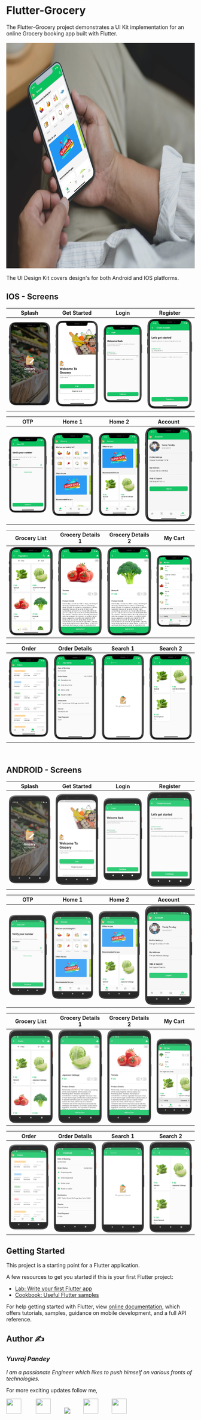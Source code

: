 # Flutter-Grocery

The Flutter-Grocery project demonstrates a UI Kit implementation for an online Grocery booking app built with Flutter.
<br></br>
<img src="https://github.com/yuvraj24/Fluttereo/blob/master/Flutter-UI-Kit/flutter_grocery/assets/screenshots/grocery.jpg" height=600 width=1000 />

The UI Design Kit covers design's for both Android and IOS platforms.

## IOS - Screens

| **Splash** | **Get Started** | **Login** | **Register** | 
| :-----------: | :---------: | :----------: | :----------: |
| <img src="https://github.com/yuvraj24/Fluttereo/blob/master/Flutter-UI-Kit/flutter_grocery/assets/screenshots/ios1.png"  /> | <img src="https://github.com/yuvraj24/Fluttereo/blob/master/Flutter-UI-Kit/flutter_grocery/assets/screenshots/ios2.png"    /> | <img src="https://github.com/yuvraj24/Fluttereo/blob/master/Flutter-UI-Kit/flutter_grocery/assets/screenshots/ios3.png"  /> | <img src="https://github.com/yuvraj24/Fluttereo/blob/master/Flutter-UI-Kit/flutter_grocery/assets/screenshots/ios4.png"   /> | 

| **OTP** | **Home 1** | **Home 2** | **Account** | 
| :-----------: | :---------: | :----------: | :----------: |
| <img src="https://github.com/yuvraj24/Fluttereo/blob/master/Flutter-UI-Kit/flutter_grocery/assets/screenshots/ios5.png"   /> | <img src="https://github.com/yuvraj24/Fluttereo/blob/master/Flutter-UI-Kit/flutter_grocery/assets/screenshots/ios13.png"   /> | <img src="https://github.com/yuvraj24/Fluttereo/blob/master/Flutter-UI-Kit/flutter_grocery/assets/screenshots/ios14.png"   /> | <img src="https://github.com/yuvraj24/Fluttereo/blob/master/Flutter-UI-Kit/flutter_grocery/assets/screenshots/ios8.png"   /> |

| **Grocery List** | **Grocery Details 1** | **Grocery Details 2** | **My Cart** | 
| :-----------: | :---------: | :----------: | :----------: |
| <img src="https://github.com/yuvraj24/Fluttereo/blob/master/Flutter-UI-Kit/flutter_grocery/assets/screenshots/ios12.png"   /> | <img src="https://github.com/yuvraj24/Fluttereo/blob/master/Flutter-UI-Kit/flutter_grocery/assets/screenshots/ios10.png"   /> | <img src="https://github.com/yuvraj24/Fluttereo/blob/master/Flutter-UI-Kit/flutter_grocery/assets/screenshots/ios11.png"   /> | <img src="https://github.com/yuvraj24/Fluttereo/blob/master/Flutter-UI-Kit/flutter_grocery/assets/screenshots/ios6.png"   /> |

| **Order** | **Order Details** | **Search 1** | **Search 2** | 
| :-----------: | :---------: | :----------: | :----------: |
| <img src="https://github.com/yuvraj24/Fluttereo/blob/master/Flutter-UI-Kit/flutter_grocery/assets/screenshots/ios7.png"   /> | <img src="https://github.com/yuvraj24/Fluttereo/blob/master/Flutter-UI-Kit/flutter_grocery/assets/screenshots/ios9.png"   /> | <img src="https://github.com/yuvraj24/Fluttereo/blob/master/Flutter-UI-Kit/flutter_grocery/assets/screenshots/ios15.png"   /> | <img src="https://github.com/yuvraj24/Fluttereo/blob/master/Flutter-UI-Kit/flutter_grocery/assets/screenshots/ios16.png"   /> |
</br> 

## ANDROID - Screens

| **Splash** | **Get Started** | **Login** | **Register** | 
| :-----------: | :---------: | :----------: | :----------: |
| <img src="https://github.com/yuvraj24/Fluttereo/blob/master/Flutter-UI-Kit/flutter_grocery/assets/screenshots/splash.png"  /> | <img src="https://github.com/yuvraj24/Fluttereo/blob/master/Flutter-UI-Kit/flutter_grocery/assets/screenshots/start.png"    /> | <img src="https://github.com/yuvraj24/Fluttereo/blob/master/Flutter-UI-Kit/flutter_grocery/assets/screenshots/login.png"  /> | <img src="https://github.com/yuvraj24/Fluttereo/blob/master/Flutter-UI-Kit/flutter_grocery/assets/screenshots/register.png"   /> | 

| **OTP** | **Home 1** | **Home 2** | **Account** | 
| :-----------: | :---------: | :----------: | :----------: |
| <img src="https://github.com/yuvraj24/Fluttereo/blob/master/Flutter-UI-Kit/flutter_grocery/assets/screenshots/otp.png"   /> | <img src="https://github.com/yuvraj24/Fluttereo/blob/master/Flutter-UI-Kit/flutter_grocery/assets/screenshots/home1.png"   /> | <img src="https://github.com/yuvraj24/Fluttereo/blob/master/Flutter-UI-Kit/flutter_grocery/assets/screenshots/home2.png"   /> | <img src="https://github.com/yuvraj24/Fluttereo/blob/master/Flutter-UI-Kit/flutter_grocery/assets/screenshots/account.png"   /> |

| **Grocery List** | **Grocery Details 1** | **Grocery Details 2** | **My Cart** | 
| :-----------: | :---------: | :----------: | :----------: |
| <img src="https://github.com/yuvraj24/Fluttereo/blob/master/Flutter-UI-Kit/flutter_grocery/assets/screenshots/grocery_list.png"   /> | <img src="https://github.com/yuvraj24/Fluttereo/blob/master/Flutter-UI-Kit/flutter_grocery/assets/screenshots/grocery_details.png"   /> | <img src="https://github.com/yuvraj24/Fluttereo/blob/master/Flutter-UI-Kit/flutter_grocery/assets/screenshots/grocery_details1.png"   /> | <img src="https://github.com/yuvraj24/Fluttereo/blob/master/Flutter-UI-Kit/flutter_grocery/assets/screenshots/cart.png"   /> |

| **Order** | **Order Details** | **Search 1** | **Search 2** | 
| :-----------: | :---------: | :----------: | :----------: |
| <img src="https://github.com/yuvraj24/Fluttereo/blob/master/Flutter-UI-Kit/flutter_grocery/assets/screenshots/order1.png"   /> | <img src="https://github.com/yuvraj24/Fluttereo/blob/master/Flutter-UI-Kit/flutter_grocery/assets/screenshots/order2.png"   /> | <img src="https://github.com/yuvraj24/Fluttereo/blob/master/Flutter-UI-Kit/flutter_grocery/assets/screenshots/search1.png"   /> | <img src="https://github.com/yuvraj24/Fluttereo/blob/master/Flutter-UI-Kit/flutter_grocery/assets/screenshots/search2.png"   /> |

## Getting Started

This project is a starting point for a Flutter application.

A few resources to get you started if this is your first Flutter project:

- [Lab: Write your first Flutter app](https://flutter.dev/docs/get-started/codelab)
- [Cookbook: Useful Flutter samples](https://flutter.dev/docs/cookbook)

For help getting started with Flutter, view
[online documentation](https://flutter.dev/docs), which offers tutorials,
samples, guidance on mobile development, and a full API reference.

## Author  ✍️
### *Yuvraj Pandey*
*I am a passionate Engineer which likes to push himself on various fronts of technologies.*  

For more exciting updates follow me,

<a href="https://twitter.com/yuvrajpy24" target="_blank"><img src="https://github.com/yuvraj24/LiveSmashBar/blob/master/images/twitter.png" width="40" height="40"></a> &nbsp;&nbsp;&nbsp;&nbsp;&nbsp;&nbsp;&nbsp;&nbsp;&nbsp;<a href="https://www.linkedin.com/in/yuvraj24" target="_blank"><img src="https://github.com/yuvraj24/LiveSmashBar/blob/master/images/linkedin.png" width="40" height="40"></a>&nbsp;&nbsp;&nbsp;&nbsp;&nbsp;&nbsp;&nbsp;&nbsp;&nbsp;<a href="https://github.com/yuvraj24" target="_blank"><img src="https://github.com/yuvraj24/LiveSmashBar/blob/master/images/github.png" height="40"></a>&nbsp;&nbsp;&nbsp;&nbsp;&nbsp;&nbsp;&nbsp;&nbsp;&nbsp;<a href="https://medium.com/@yuvrajpandey24" target="_blank"><img src="https://github.com/yuvraj24/LiveSmashBar/blob/master/images/medium.png" width="40" height="40"></a>&nbsp;&nbsp;&nbsp;&nbsp;&nbsp;&nbsp;&nbsp;&nbsp;&nbsp;<a href="https://play.google.com/store/apps/developer?id=Yuvraj+Pandey"><img src="https://github.com/yuvraj24/LiveSmashBar/blob/master/images/playstore.png" width="40" height="40"></a>

